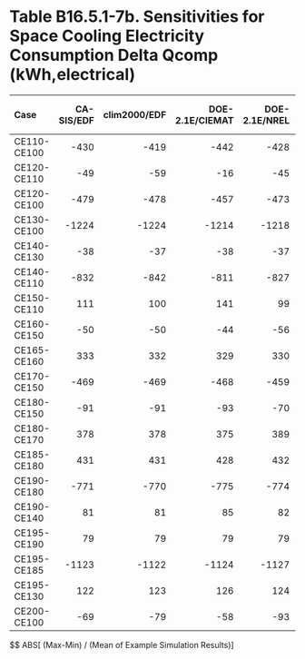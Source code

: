 # Table B16.5.1-7b. Sensitivities for Space Cooling Electricity Consumption Delta Qcomp (kWh,electrical)
| Case        | CA-SIS/EDF | clim2000/EDF | DOE-2.1E/CIEMAT | DOE-2.1E/NREL | EnergyPlus/GARD | TRNSYS-ideal/TUD | TRNSYS-real/TUD |     |   Min |   Max | Dev % $$ |     | Analytical/TUD | Analytical/HTAL1 | Analytical/HTAL2 |     | TEST 0.0.0 | 
|:----------- | ----------:| ------------:| ---------------:| -------------:| ---------------:| ----------------:| ---------------:| ---:| -----:| -----:| --------:| ---:| --------------:| ----------------:| ----------------:| ---:| ----------:| 
| CE110-CE100 |       -430 |         -419 |            -442 |          -428 |                 |             -432 |            -427 |     |  -442 |  -419 |      5.3 |     |           -431 |             -430 |             -430 |     |       -442 | 
| CE120-CE110 |        -49 |          -59 |             -16 |           -45 |                 |              -43 |             -44 |     |   -59 |   -16 |     87.9 |     |            -47 |              -50 |              -50 |     |        -16 | 
| CE120-CE100 |       -479 |         -478 |            -457 |          -473 |                 |             -475 |            -471 |     |  -479 |  -457 |      4.5 |     |           -478 |             -480 |             -480 |     |       -457 | 
| CE130-CE100 |      -1224 |        -1224 |           -1214 |         -1218 |                 |            -1218 |           -1208 |     | -1224 | -1208 |      1.3 |     |          -1224 |            -1225 |            -1225 |     |      -1214 | 
| CE140-CE130 |        -38 |          -37 |             -38 |           -37 |                 |              -38 |             -38 |     |   -38 |   -37 |      3.7 |     |            -38 |              -38 |              -38 |     |        -38 | 
| CE140-CE110 |       -832 |         -842 |            -811 |          -827 |                 |             -823 |            -819 |     |  -842 |  -811 |      3.7 |     |           -831 |             -833 |             -833 |     |       -811 | 
| CE150-CE110 |        111 |          100 |             141 |            99 |                 |              113 |             111 |     |    99 |   141 |     38.3 |     |            111 |              110 |              110 |     |        141 | 
| CE160-CE150 |        -50 |          -50 |             -44 |           -56 |                 |              -45 |             -42 |     |   -56 |   -42 |     27.5 |     |            -49 |              -50 |              -50 |     |        -44 | 
| CE165-CE160 |        333 |          332 |             329 |           330 |                 |              333 |             328 |     |   328 |   333 |      1.6 |     |            328 |              331 |              331 |     |        329 | 
| CE170-CE150 |       -469 |         -469 |            -468 |          -459 |                 |             -464 |            -458 |     |  -469 |  -458 |      2.3 |     |           -466 |             -469 |             -469 |     |       -468 | 
| CE180-CE150 |        -91 |          -91 |             -93 |           -70 |                 |              -85 |             -80 |     |   -93 |   -70 |     25.0 |     |            -91 |              -91 |              -92 |     |        -93 | 
| CE180-CE170 |        378 |          378 |             375 |           389 |                 |              379 |             378 |     |   375 |   389 |      3.6 |     |            375 |              378 |              378 |     |        375 | 
| CE185-CE180 |        431 |          431 |             428 |           432 |                 |              430 |             428 |     |   428 |   432 |      0.9 |     |            432 |              431 |              430 |     |        428 | 
| CE190-CE180 |       -771 |         -770 |            -775 |          -774 |                 |             -770 |            -768 |     |  -775 |  -768 |      0.9 |     |           -770 |             -770 |             -770 |     |       -775 | 
| CE190-CE140 |         81 |           81 |              85 |            82 |                 |               82 |              82 |     |    81 |    85 |      4.5 |     |             82 |               81 |               81 |     |         85 | 
| CE195-CE190 |         79 |           79 |              79 |            79 |                 |               79 |              80 |     |    79 |    80 |      0.8 |     |             80 |               79 |               79 |     |         79 | 
| CE195-CE185 |      -1123 |        -1122 |           -1124 |         -1127 |                 |            -1120 |           -1116 |     | -1127 | -1116 |      1.0 |     |          -1121 |            -1122 |            -1121 |     |      -1124 | 
| CE195-CE130 |        122 |          123 |             126 |           124 |                 |              123 |             123 |     |   122 |   126 |      3.0 |     |            123 |              122 |              123 |     |        126 | 
| CE200-CE100 |        -69 |          -79 |             -58 |           -93 |                 |              -58 |             -50 |     |   -93 |   -50 |     62.3 |     |            -70 |              -69 |              -69 |     |        -58 | 

$$ ABS[ (Max-Min) / (Mean of Example Simulation Results)]


